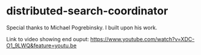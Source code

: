 # distributed-search-coordinator

Special thanks to Michael Pogrebinsky. I built upon his work.

Link to video showing end ouput:
https://www.youtube.com/watch?v=XDC-O1_9LWQ&feature=youtu.be
